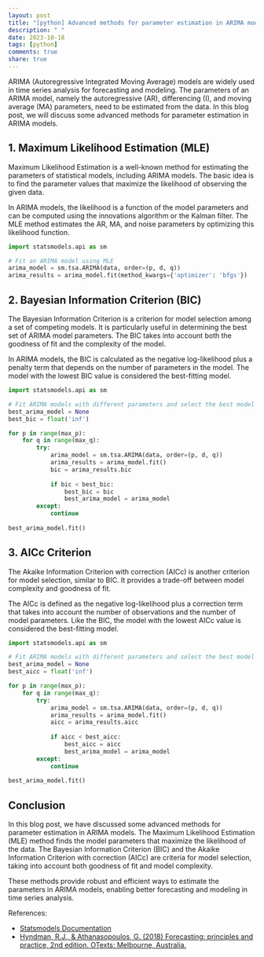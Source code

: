 ```yaml
---
layout: post
title: "[python] Advanced methods for parameter estimation in ARIMA models"
description: " "
date: 2023-10-18
tags: [python]
comments: true
share: true
---
```


ARIMA (Autoregressive Integrated Moving Average) models are widely used in time series analysis for forecasting and modeling. The parameters of an ARIMA model, namely the autoregressive (AR), differencing (I), and moving average (MA) parameters, need to be estimated from the data. In this blog post, we will discuss some advanced methods for parameter estimation in ARIMA models.

## 1. Maximum Likelihood Estimation (MLE)

Maximum Likelihood Estimation is a well-known method for estimating the parameters of statistical models, including ARIMA models. The basic idea is to find the parameter values that maximize the likelihood of observing the given data.

In ARIMA models, the likelihood is a function of the model parameters and can be computed using the innovations algorithm or the Kalman filter. The MLE method estimates the AR, MA, and noise parameters by optimizing this likelihood function.

``` python
import statsmodels.api as sm

# Fit an ARIMA model using MLE
arima_model = sm.tsa.ARIMA(data, order=(p, d, q))
arima_results = arima_model.fit(method_kwargs={'optimizer': 'bfgs'})
```

## 2. Bayesian Information Criterion (BIC)

The Bayesian Information Criterion is a criterion for model selection among a set of competing models. It is particularly useful in determining the best set of ARIMA model parameters. The BIC takes into account both the goodness of fit and the complexity of the model.

In ARIMA models, the BIC is calculated as the negative log-likelihood plus a penalty term that depends on the number of parameters in the model. The model with the lowest BIC value is considered the best-fitting model.

``` python
import statsmodels.api as sm

# Fit ARIMA models with different parameters and select the best model using BIC
best_arima_model = None
best_bic = float('inf')

for p in range(max_p):
    for q in range(max_q):
        try:
            arima_model = sm.tsa.ARIMA(data, order=(p, d, q))
            arima_results = arima_model.fit()
            bic = arima_results.bic
            
            if bic < best_bic:
                best_bic = bic
                best_arima_model = arima_model
        except:
            continue
        
best_arima_model.fit()
```

## 3. AICc Criterion

The Akaike Information Criterion with correction (AICc) is another criterion for model selection, similar to BIC. It provides a trade-off between model complexity and goodness of fit.

The AICc is defined as the negative log-likelihood plus a correction term that takes into account the number of observations and the number of model parameters. Like the BIC, the model with the lowest AICc value is considered the best-fitting model.

``` python
import statsmodels.api as sm

# Fit ARIMA models with different parameters and select the best model using AICc
best_arima_model = None
best_aicc = float('inf')

for p in range(max_p):
    for q in range(max_q):
        try:
            arima_model = sm.tsa.ARIMA(data, order=(p, d, q))
            arima_results = arima_model.fit()
            aicc = arima_results.aicc
            
            if aicc < best_aicc:
                best_aicc = aicc
                best_arima_model = arima_model
        except:
            continue
        
best_arima_model.fit()
```

## Conclusion

In this blog post, we have discussed some advanced methods for parameter estimation in ARIMA models. The Maximum Likelihood Estimation (MLE) method finds the model parameters that maximize the likelihood of the data. The Bayesian Information Criterion (BIC) and the Akaike Information Criterion with correction (AICc) are criteria for model selection, taking into account both goodness of fit and model complexity.

These methods provide robust and efficient ways to estimate the parameters in ARIMA models, enabling better forecasting and modeling in time series analysis.

References:
- [Statsmodels Documentation](https://www.statsmodels.org/stable/examples/notebooks/generated/tsa_arma_0.html)
- [Hyndman, R.J., & Athanasopoulos, G. (2018) Forecasting: principles and practice, 2nd edition. OTexts: Melbourne, Australia.](https://otexts.com/fpp2/arima.html)